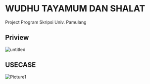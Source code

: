 # WUDHU TAYAMUM DAN SHALAT
Project Program Skripsi Univ. Pamulang

## Priview
![untitled](https://user-images.githubusercontent.com/43386555/66543459-a1c56700-eb5f-11e9-860d-a43811ab5020.gif)

## USECASE
![Picture1](https://user-images.githubusercontent.com/43386555/66482230-b73d8100-eacc-11e9-98b4-7fa9cd933335.png)
